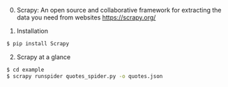 0) Scrapy: An open source and collaborative framework for extracting the data you need from websites
https://scrapy.org/

1) Installation
```bash
$ pip install Scrapy
```

2) Scrapy at a glance
```bash
$ cd example
$ scrapy runspider quotes_spider.py -o quotes.json
```
